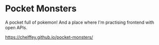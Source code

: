 # Pocket Monsters

A pocket full of pokemon! And a place where I'm practising frontend with open APIs.

https://chelffey.github.io/pocket-monsters/
